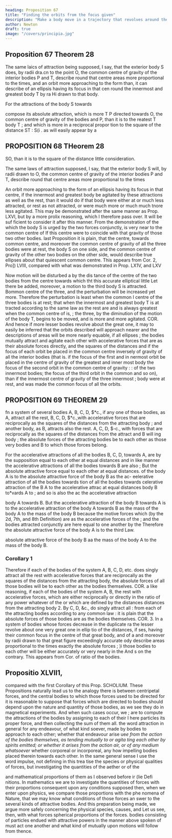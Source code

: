 ```yaml
---
heading: Proposition 67
title: "Finding the orbits from the focus given"
description: "Make a body move in a trajectory that revolves around the center of force in the same way as another body in the same trajectory at rest"
author: Newton
draft: true
image: "/covers/principia.jpg"
---
```





## Proposition 67 Theorem 28

The same laics of attraction being supposed, I say, that the exterior body
S does, by radii dra.cn to the point O, the common centre of gravity
of the interior bodies P and T, describe round that centre areas more
proportional to the times, and an orbit more approaching to the form
than, it can describe
of an ellipsis having its focus in that cen
round the innermost and greatest body T by ra Hi drawn to that body.

For the attractions of the body S towards

compose its absolute attraction, which is more
T
P
directed towards O, the common centre of gravity
of the bodies
and P, than it is to the reatest
T
body
T
;
and which
is
more
in a reciprocal propor
tion to the square of the distance
ST
:
S(i
.
as will easily appear
by a


## PROPOSITION 68 THeorem 28

SO, than it is to the square of the distance little consideration.

The same laws of attraction supposed, I say, that the exterior body S will, by radii drawn to O, the common centre of gravity of the interior bodies P and T, describe round that centre areas more proportional to the times

An orbit more approaching to the form of an ellipsis having its focus in that centre, if the innermost and greatest
body be agitated by these attractions as well as the rest, than it would do if that body were either at
or
much
less attracted, or
rest
as not attracted, or were
much more
or
much
much
tnore
less agitated.
This may be demonstrated after the same manner as Prop. LXVI, but
by a more prolix reasoning, which I therefore pass over. It will be suf
ficient to consider it after this
manner.
From
the demonstration of the
which the body S is
urged by the two forces conjunctly, is very near to the common centre of
If this centre were to coincide with that
gravity of those two other bodies.
last Proposition it is plain, that the centre, towards
common centre, and moreover the common centre of gravity of all the three
bodies were at rest, the body S on one side, and the common centre of
gravity of the other two bodies on the other side, would describe true ellipses about that quiescent common centre. This appears from Cor. 2, Pro]) LVIII, compared with what was demonstrated in Prop. LX1V, and LXV

Now
motion will be disturbed a
by the dis
tance of the centre of the two bodies from the centre towards which tht
this accurate elliptical
little
Let there be added, moreover, a motion to the
third body S is attracted.
Bommon centre of the three, and the perturbation will be increased yet
more.
Therefore the perturbation is least when the
common
I
centre of the three bodies
is
at rest; that
when the innermost and greatest body T is at
tracted according to the same law as the rest are
and is always greatest when the common centre of
is,
;
the three, by the diminution of the motion of the body T, begins to be
moved, and is more and more agitated.
COR. And hence if more lesser bodies revolve about the great one, it
may
to
easily be inferred that the orbits described will approach nearer
and the descriptions of areas will be more nearly equable, if all
ellipses
;
the bodies mutually attract and agitate each other with accelerative forces
that are as their absolute forces directly, and the squares of the distances
and if the focus of each orbit be placed in the common centre
inversely
of gravity of all the interior bodies (that is. if the focus of the first and in
nermost orbit be placed in the centre of gravity of the greatest and inner
most body the focus of the second orbit in the common centre of gravity
:
:
of the two innermost bodies; the focus of the third orbit in the common
and so on), than if the innermost
centre of gravity of the three innermost
;
body were at
rest,
and was made the common focus of
all
the orbits.


## PROPOSITION 69 THEOREM 29

fn a system of several bodies A, B, C, D, $*c., if any one of those bodies,
as A, attract all the rest, B, C, D, $*c.,with accelerative forces that are
reciprocally as the squares of the distances from the attracting body ;
and another
body, as B, attracts also the rest. A, C, D, $-c., with forces
that are reciprocally as the squares of the distances from the attract
and B will
ing body ; the absolute forces of the attracting bodies
be to each other as those very bodies
and B to which those forces belong.

For the
accelerative attractions of all the bodies B, C, D, towards A,
are by the supposition equal to each other at equal distances
and in like
manner the accelerative attractions of all the bodies towards B are also
;
But the absolute attractive force
equal to each other at equal distances.
of the body A is to the absolute attractive force of the body B as the ac-
eelerative attraction of all the bodies towards
tion of all the bodies towards
celerative attraction of the
B
A
to the accelerative attrac
at equal distances
body B
to*vards
A to
;
and so
is also
the ac
the accelerative attraction


body A towards B. But the accelerative attraction of the body B
towards A is to the accelerative attraction of the body A towards B as the
mass of the body A to the mass of the body B because the motive forces
which (by the 2d, 7th, and 8th Definition) are as the accelerative forces
of the
;
and the bodies attracted conjunctly are here equal to one another by the
Therefore the absolute attractive force of the body A is to the
third Law.

absolute attractive force of the body B aa the mass of the body A to the
mass of the body B.

### Corollary 1

Therefore if each of the bodies of the system A, B, C, D, etc. 
does singly attract all the rest with accelerative forces that are reciprocally
as the squares of the distances from the attracting body, the absolute forces
of all those bodies will be to each other as the bodies themselves.
COR.
a like reasoning,
if each of the bodies of the system A, B,
the rest with accelerative forces, which are
either reciprocally or directly in the ratio of any power whatever of the
or which are defined by the distances
distances from the attracting body
2.
By
C, D, &c., do singly attract
all
:
from each of the attracting bodies according
to
any common law
:
it is
plain
that the absolute forces of those bodies are as the bodies themselves.
COR.
3.
In a system of bodies whose forces decrease in the duplicate ra
the lesser revolve about one very great one in
ellip
tio of the distances, if
ses,
having their common focus in the centre of that great body, and of a
and moreover by radii drawn to that great
figure exceedingly accurate
ody describe areas proportional to the times exactly the absolute forces
;
)i
those bodies to each other will be either accurately or very nearly in the
And s on the contrary. This appears from Cor. of
ratio of the bodies.


## Propositio XLVII1,

 compared with the
first
Corollary of this Prop.
SCHOLIUM.
These Propositions naturally lead us to the analogy there is between
centripetal forces, and the central bodies to which those forces used to be
directed for it is reasonable to suppose that forces which are directed to
bodies should depend upon the nature and quantity of those bodies, as we
see they do in magnetical experiments.
And when such cases occur, we
;
are to compute the attractions of the bodies by assigning to each of their
I here
particles its proper force, and then collecting the sum of them all.
the word attraction in general for any endeavour, of what kind
soever,
made by bodies to approach to each other; whether that endeavour arise
ue*e
from the action of the bodies themselves, as tending mutually to or
agita
ting each other by spirits emitted; or whether it arises from the action
air, or of any medium whatsoever* whether corporeal
or incorporeal, any how impelling bodies placed therein towards each other.
In the same general sense I use the word impulse, not defining in this trea
tise the species or physical qualities of forces, but
investigating the quantities
of the aether or of the 

and mathematical proportions of them as I observed before ir (lie Defi
nitions.
In mathematics we are to
investigate the quantities of forces
with their proportions consequent
upon any conditions supposed then,
when we enter upon physics, we compare those
proportions with the phe
nomena of Nature, that we may know what conditions of those forces an
swer to the several kinds of attractive bodies. And this
preparation being
made, we argue more safely concerning the physical species, causes, and
Let us see, then, with what forces spherical
proportions of the forces.
bodies consisting of particles endued with attractive
powers in the manner
above spoken of must act
one another and what kind of
mutually upon
motions will follow from thence.
